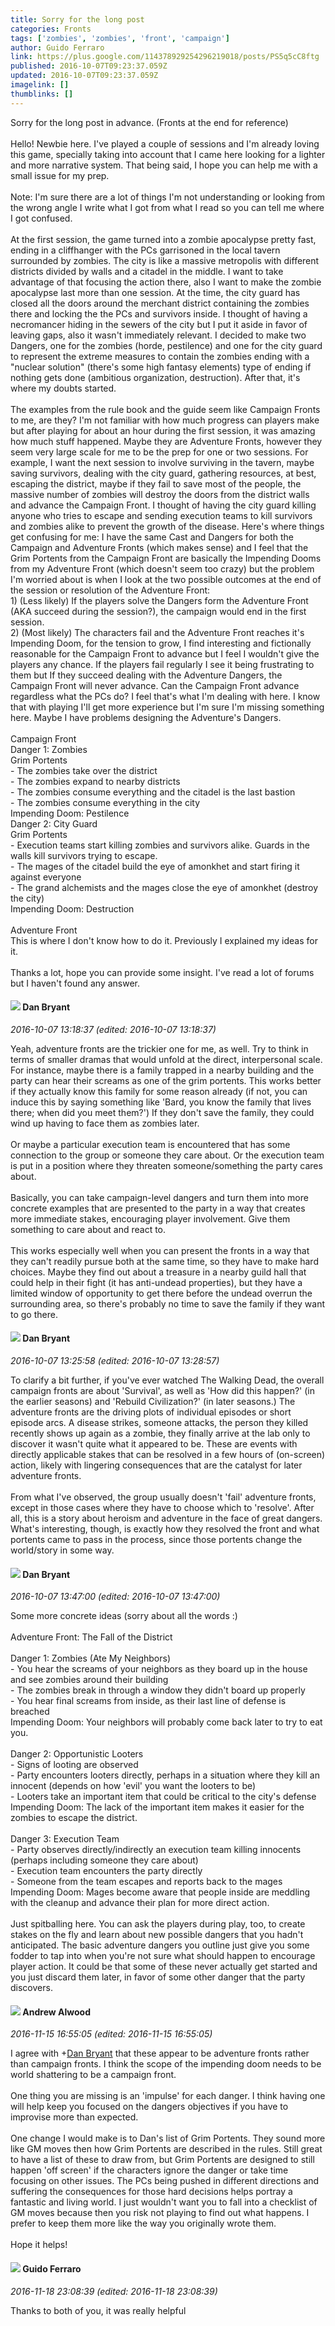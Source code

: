 ```yaml
---
title: Sorry for the long post
categories: Fronts
tags: ['zombies', 'zombies', 'front', 'campaign']
author: Guido Ferraro
link: https://plus.google.com/114378929254296219018/posts/PS5q5cC8ftg
published: 2016-10-07T09:23:37.059Z
updated: 2016-10-07T09:23:37.059Z
imagelink: []
thumblinks: []
---
```


Sorry for the long post in advance. (Fronts at the end for reference)<br /><br />Hello! Newbie here. I&#39;ve played a couple of sessions and I&#39;m already loving this game, specially taking into account that I came here looking for a lighter and more narrative system. That being said, I hope you can help me with a small issue for my prep.<br /><br />Note: I&#39;m sure there are a lot of things I&#39;m not understanding or looking from the wrong angle I write what I got from what I read so you can tell me where I got confused.<br /><br />At the first session, the game turned into a zombie apocalypse pretty fast, ending in a cliffhanger with the PCs garrisoned in the local tavern surrounded by zombies. The city is like a massive metropolis with different districts divided by walls and a citadel in the middle. I want to take advantage of that focusing the action there, also I want to make the zombie apocalypse last more than one session. At the time, the city guard has closed all the doors around the merchant district containing the zombies there and locking the the PCs and survivors inside. I thought of having a necromancer hiding in the sewers of the city but I put it aside in favor of leaving gaps, also it wasn&#39;t immediately relevant. I decided to make two Dangers, one for the zombies (horde, pestilence) and one for the city guard to represent the extreme measures to contain the zombies ending with a &quot;nuclear solution&quot; (there&#39;s some high fantasy elements) type of ending if nothing gets done (ambitious organization, destruction). After that, it&#39;s where my doubts started.<br /><br />The examples from the rule book and the guide seem like Campaign Fronts to me, are they? I&#39;m not familiar with how much progress can players make but after playing for about an hour during the first session, it was amazing how much stuff happened. Maybe they are Adventure Fronts, however they seem very large scale for me to be the prep for one or two sessions. For example, I want the next session to involve surviving in the tavern, maybe saving survivors, dealing with the city guard, gathering resources, at best, escaping the district, maybe if they fail to save most of the people, the massive number of zombies will destroy the doors from the district walls and advance the Campaign Front. I thought of having the city guard killing anyone who tries to escape and sending execution teams to kill survivors and zombies alike to prevent the growth of the disease. Here&#39;s where things get confusing for me: I have the same Cast and Dangers for both the Campaign and Adventure Fronts (which makes sense) and I feel that the Grim Portents from the Campaign Front are basically the Impending Dooms from my Adventure Front (which doesn&#39;t seem too crazy) but the problem I&#39;m worried about is when I look at the two possible outcomes at the end of the session or resolution of the Adventure Front:<br />1) (Less likely) If the players solve the Dangers form the Adventure Front (AKA succeed during the session?), the campaign would end in the first session.<br />2) (Most likely) The characters fail and the Adventure Front reaches it&#39;s Impending Doom, for the tension to grow, I find interesting and fictionally reasonable for the Campaign Front to advance but I feel I wouldn&#39;t give the players any chance. If the players fail regularly I see it being frustrating to them but If they succeed dealing with the Adventure Dangers, the Campaign Front will never advance. Can the Campaign Front advance regardless what the PCs do? I feel that&#39;s what I&#39;m dealing with here. I know that with playing I&#39;ll get more experience but I&#39;m sure I&#39;m missing something here. Maybe I have problems designing the Adventure&#39;s Dangers.<br /><br />Campaign Front<br />Danger 1: Zombies<br />Grim Portents<br />- The zombies take over the district<br />- The zombies expand to nearby districts<br />- The zombies consume everything and the citadel is the last bastion<br />- The zombies consume everything in the city<br />Impending Doom: Pestilence<br />Danger 2: City Guard<br />Grim Portents<br />- Execution teams start killing zombies and survivors alike. Guards in the walls kill survivors trying to escape.<br />- The mages of the citadel build the eye of amonkhet and start firing it against everyone<br />- The grand alchemists and the mages close the eye of amonkhet (destroy the city)<br />Impending Doom: Destruction<br /><br />Adventure Front<br />This is where I don&#39;t know how to do it. Previously I explained my ideas for it.<br /><br />Thanks a lot, hope you can provide some insight. I&#39;ve read a lot of forums but I haven&#39;t found any answer.
<div id='comment z12uyb5peorkhr3oa04ccnwacwv5z1krpw00k'>
  <h4><img src='{{site.baseurl}}//images/avatars/104561179674739270437_photo.jpg'> Dan Bryant</h4>
      <p><cite>2016-10-07 13:18:37 (edited: 2016-10-07 13:18:37)</cite></p>
        <p>Yeah, adventure fronts are the trickier one for me, as well.  Try to think in terms of smaller dramas that would unfold at the direct, interpersonal scale.  For instance, maybe there is a family trapped in a nearby building and the party can hear their screams as one of the grim portents.  This works better if they actually know this family for some reason already (if not, you can induce this by saying something like &#39;Bard, you know the family that lives there; when did you meet them?&#39;)  If they don&#39;t save the family, they could wind up having to face them as zombies later.<br /><br />Or maybe a particular execution team is encountered that has some connection to the group or someone they care about.  Or the execution team is put in a position where they threaten someone/something the party cares about.<br /><br />Basically, you can take campaign-level dangers and turn them into more concrete examples that are presented to the party in a way that creates more immediate stakes, encouraging player involvement.  Give them something to care about and react to.<br /><br />This works especially well when you can present the fronts in a way that they can&#39;t readily pursue both at the same time, so they have to make hard choices.  Maybe they find out about a treasure in a nearby guild hall that could help in their fight (it has anti-undead properties), but they have a limited window of opportunity to get there before the undead overrun the surrounding area, so there&#39;s probably no time to save the family if they want to go there.</p>
</div>
        

<div id='comment z12uyb5peorkhr3oa04ccnwacwv5z1krpw00k'>
  <h4><img src='{{site.baseurl}}//images/avatars/104561179674739270437_photo.jpg'> Dan Bryant</h4>
      <p><cite>2016-10-07 13:25:58 (edited: 2016-10-07 13:28:57)</cite></p>
        <p>To clarify a bit further, if you&#39;ve ever watched The Walking Dead, the overall campaign fronts are about &#39;Survival&#39;, as well as &#39;How did this happen?&#39; (in the earlier seasons) and &#39;Rebuild Civilization?&#39; (in later seasons.)  The adventure fronts are the driving plots of individual episodes or short episode arcs.  A disease strikes, someone attacks, the person they killed recently shows up again as a zombie, they finally arrive at the lab only to discover it wasn&#39;t quite what it appeared to be.  These are events with directly applicable stakes that can be resolved in a few hours of (on-screen) action, likely with lingering consequences that are the catalyst for later adventure fronts.<br /><br />From what I&#39;ve observed, the group usually doesn&#39;t &#39;fail&#39; adventure fronts, except in those cases where they have to choose which to &#39;resolve&#39;.  After all, this is a story about heroism and adventure in the face of great dangers.  What&#39;s interesting, though, is exactly how they resolved the front and what portents came to pass in the process, since those portents change the world/story in some way.</p>
</div>
        

<div id='comment z12uyb5peorkhr3oa04ccnwacwv5z1krpw00k'>
  <h4><img src='{{site.baseurl}}//images/avatars/104561179674739270437_photo.jpg'> Dan Bryant</h4>
      <p><cite>2016-10-07 13:47:00 (edited: 2016-10-07 13:47:00)</cite></p>
        <p>Some more concrete ideas (sorry about all the words :)<br /><br />Adventure Front: The Fall of the District<br /><br />Danger 1: Zombies (Ate My Neighbors)<br />- You hear the screams of your neighbors as they board up in the house and see zombies around their building<br />- The zombies break in through a window they didn&#39;t board up properly<br />- You hear final screams from inside, as their last line of defense is breached<br />Impending Doom: Your neighbors will probably come back later to try to eat you.<br /><br />Danger 2: Opportunistic Looters<br />- Signs of looting are observed<br />- Party encounters looters directly, perhaps in a situation where they kill an innocent (depends on how &#39;evil&#39; you want the looters to be)<br />- Looters take an important item that could be critical to the city&#39;s defense<br />Impending Doom: The lack of the important item makes it easier for the zombies to escape the district.<br /><br />Danger 3: Execution Team<br />- Party observes directly/indirectly an execution team killing innocents (perhaps including someone they care about)<br />- Execution team encounters the party directly<br />- Someone from the team escapes and reports back to the mages<br />Impending Doom: Mages become aware that people inside are meddling with the cleanup and advance their plan for more direct action.<br /><br />Just spitballing here.  You can ask the players during play, too, to create stakes on the fly and learn about new possible dangers that you hadn&#39;t anticipated.  The basic adventure dangers you outline just give you some fodder to tap into when you&#39;re not sure what should happen to encourage player action.  It could be that some of these never actually get started and you just discard them later, in favor of some other danger that the party discovers.</p>
</div>
        

<div id='comment z12uyb5peorkhr3oa04ccnwacwv5z1krpw00k'>
  <h4><img src='{{site.baseurl}}//images/avatars/114783157179737921277_photo.jpg'> Andrew Alwood</h4>
      <p><cite>2016-11-15 16:55:05 (edited: 2016-11-15 16:55:05)</cite></p>
        <p>I agree with <span class="proflinkWrapper"><span class="proflinkPrefix">+</span><a class="proflink" href="https://plus.google.com/104561179674739270437" oid="104561179674739270437">Dan Bryant</a></span> that these appear to be adventure fronts rather than campaign fronts.  I think the scope of the impending doom needs to be world shattering to be a campaign front.<br /><br />One thing you are missing is an &#39;impulse&#39; for each danger.  I think having one will help keep you focused on the dangers objectives if you have to improvise more than expected.<br /><br />One change I would make is to Dan&#39;s list of Grim Portents. They sound more like GM moves then how Grim Portents are described in the rules. Still great to have a list of these to draw from, but Grim Portents are designed to still happen &#39;off screen&#39; if the characters ignore the danger or take time focusing on other issues. The PCs being pushed in different directions and suffering the consequences for those hard decisions helps portray a fantastic and living world. I just wouldn&#39;t want you to fall into a checklist of GM moves because then you risk not playing to find out what happens. I prefer to keep them more like the way you originally wrote them.<br /><br />Hope it helps!</p>
</div>
        

<div id='comment z12uyb5peorkhr3oa04ccnwacwv5z1krpw00k'>
  <h4><img src='{{site.baseurl}}//images/avatars/114378929254296219018_photo.jpg'> Guido Ferraro</h4>
      <p><cite>2016-11-18 23:08:39 (edited: 2016-11-18 23:08:39)</cite></p>
        <p>Thanks to both of you, it was really helpful</p>
</div>
        